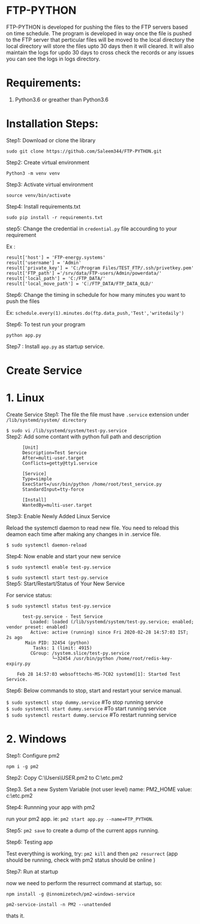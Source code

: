 # FTP-PYTHON
FTP-PYTHON is developed for pushing the files to the FTP servers based on time schedule.
The program is developed in way once the file is pushed to the FTP server that perticular files will be moved to the local directory 
the local directory will store the files upto 30 days then it will cleared.
It will also maintain the logs for updo 30 days to cross check the records or any issues you can see the logs in logs directory.


# Requirements:
1. Python3.6 or greather than Python3.6


# Installation Steps:
Step1: Download or clone the library <br />

`sudo git clone https://github.com/Saleem344/FTP-PYTHON.git` <br />

Step2: Create virtual environment <br />

`Python3 -m venv venv` <br />

Step3: Activate virtual environment <br />

`source venv/bin/activate` <br />

Step4: Install requirements.txt <br />

`sudo pip install -r requirements.txt` <br />

step5: Change the credential in `credential.py` file accourding to your requirement <br />

Ex :

    result['host'] = 'FTP-energy.systems'
    result['username'] = 'Admin'
    result['private_key'] = 'C:/Program Files/TEST_FTP/.ssh/privetkey.pem'
    result['FTP_path'] ='/srv/data/FTP-users/Admin/powerdata/'
    result['local_path'] = 'C:/FTP_DATA/'
    result['local_move_path'] = 'C:/FTP_DATA/FTP_DATA_OLD/'
    
Step6: Change the timing in schedule for how many minutes you want to push the files <br />

Ex: 
      `schedule.every(1).minutes.do(ftp.data_push,'Test','writedaily')` <br />
      
Step6: To test run your program <br />

`python app.py` <br />

Step7 : Install `app.py` as startup service.

# Create Service 

# 1. Linux 
Create Service 
Step1: The file the file must have `.service` extension under `/lib/systemd/system/ directory` <br/>

`$ sudo vi /lib/systemd/system/test-py.service` <br/>
Step2: Add some contant with python full path and description <br/>

          [Unit]
          Description=Test Service
          After=multi-user.target
          Conflicts=getty@tty1.service

          [Service]
          Type=simple
          ExecStart=/usr/bin/python /home/root/test_service.py
          StandardInput=tty-force

          [Install]
          WantedBy=multi-user.target 
          
Step3: Enable Newly Added Linux Service <br/>

Reload the systemctl daemon to read new file. You need to reload this deamon each time after making any changes in in .service file.

`$ sudo systemctl daemon-reload` <br/>

Step4: Now enable and start your new service <br/>

`$ sudo systemctl enable test-py.service` <br/>

`$ sudo systemctl start test-py.service` <br/>
Step5: Start/Restart/Status of Your New Service <br/>

For service status:

`$ sudo systemctl status test-py.service`

          test-py.service - Test Service
             Loaded: loaded (/lib/systemd/system/test-py.service; enabled; vendor preset: enabled)
             Active: active (running) since Fri 2020-02-28 14:57:03 IST; 2s ago
           Main PID: 32454 (python)
              Tasks: 1 (limit: 4915)
             CGroup: /system.slice/test-py.service
                     └─32454 /usr/bin/python /home/root/redis-key-expiry.py

        Feb 28 14:57:03 websofttechs-MS-7C02 systemd[1]: Started Test Service.
Step6: Below commands to stop, start and restart your service manual. <br/> 

`$ sudo systemctl stop dummy.service`          #To stop running service  <br/> 
`$ sudo systemctl start dummy.service`         #To start running service <br/> 
`$ sudo systemctl restart dummy.service`       #To restart running service <br/> 

# 2. Windows

Step1: Configure pm2 <br/> 

`npm i -g pm2` <br/> 

Step2: Copy C:\Users\USER\.pm2 to C:\etc\.pm2 <br/> 

Step3. Set a new System Variable (not user level) name: PM2_HOME value: c:\etc\.pm2 <br/> 

Step4: Runnning your app with pm2 <br/> 

run your pm2 app. ie: `pm2 start app.py --name=FTP_PYTHON`. <br/> 

Step5: `pm2 save` to create a dump of the current apps running. <br/> 

Step6: Testing app <br/> 

Test everything is working, try: `pm2 kill` and then `pm2 resurrect` (app should be running, check with pm2 status should be online ) <br/> 

Step7: Run at startup <br/> 

now we need to perform the resurrect command at startup, so: <br/> 

`npm install -g @innomizetech/pm2-windows-service` <br/> 

`pm2-service-install -n PM2 --unattended` <br/> 

thats it.
